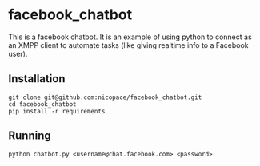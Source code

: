 facebook_chatbot
================

This is a facebook chatbot.
It is an example of using python to connect as an XMPP client to automate tasks (like giving realtime info to a Facebook user).

Installation
------------
```
git clone git@github.com:nicopace/facebook_chatbot.git
cd facebook_chatbot
pip install -r requirements
```

Running
-------

```
python chatbot.py <username@chat.facebook.com> <password>
```

